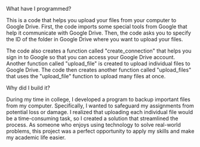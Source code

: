 What have I programmed?

This is a code that helps you upload your files from your computer to Google Drive. First, the code imports some special tools from Google that help it communicate with Google Drive. Then, the code asks you to specify the ID of the folder in Google Drive where you want to upload your files.

The code also creates a function called "create_connection" that helps you sign in to Google so that you can access your Google Drive account. Another function called "upload_file" is created to upload individual files to Google Drive. The code then creates another function called "upload_files" that uses the "upload_file" function to upload many files at once.


Why did I build it?

During my time in college, I developed a program to backup important files from my computer. Specifically, I wanted to safeguard my assignments from potential loss or damage. I realized that uploading each individual file would be a time-consuming task, so I created a solution that streamlined the process. As someone who enjoys using technology to solve real-world problems, this project was a perfect opportunity to apply my skills and make my academic life easier.
